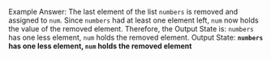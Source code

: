 Example Answer: 
The last element of the list `numbers` is removed and assigned to `num`. Since `numbers` had at least one element left, `num` now holds the value of the removed element. Therefore, the Output State is: `numbers` has one less element, `num` holds the removed element.
Output State: **`numbers` has one less element, `num` holds the removed element**